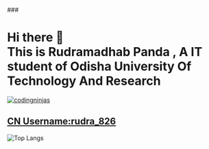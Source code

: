 ###<h1> Hi there 👋<br>This is Rudramadhab Panda , A IT student of Odisha University Of Technology And Research</h1>
<a href="https://www.codingninjas.com/studio/profile/rudra_826">![codingninjas](https://img.shields.io/badge/coding%20ninjas-DD6620?style=for-the-badge&logo=codingninjas&logoColor=white)<h2>CN Username:rudra_826</h2></a>
![Top Langs](https://github-readme-stats.vercel.app/api/top-langs/?username=pandarudra&layout=compact)
<!--**pandarudra/pandarudra** is a ✨ _special_ ✨ repository because its `README.md` (this file) appears on your GitHub profile.

Here are some ideas to get you started:

- 🔭 I’m currently working on ...
- 🌱 I’m currently learning ...
- 👯 I’m looking to collaborate on ...
- 🤔 I’m looking for help with ...
- 💬 Ask me about ...
- 📫 How to reach me: ...
- 😄 Pronouns: ...
- ⚡ Fun fact: ...
-->
